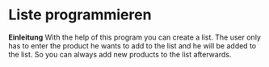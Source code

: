 # Liste programmieren

__Einleitung__
With the help of this program you can create a list. The user only has to enter the product he wants to add to the list and he will be added to the list. So you can always add new products to the list afterwards.
